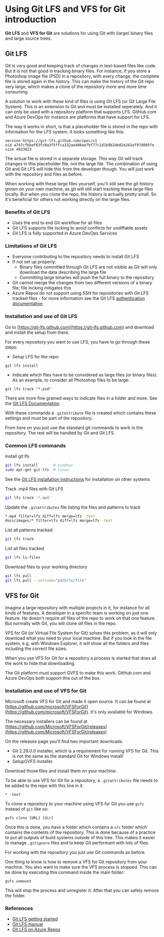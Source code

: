 # Using Git LFS and VFS for Git introduction

**Git LFS** and **VFS for Git** are solutions for using Git with (large) binary files and large source trees.

## Git LFS

Git is very good and keeping track of changes in text-based files like code. But it is not that good in tracking binary files. For instance, if you store a Photoshop image file (PSD) in a repository, with every change, the complete file is stored again in the history. This can make the history of the Git repo very large, which makes a clone of the repository more and more time consuming.

A solution to work with these kind of files is using Git LFS (or Git Large File System). This is an extension to Git and must be installed seperately. And it can only be used with a repository platform that supports LFS. GitHub.com and Azure DevOps for instance are platforms that have support for LFS.

The way it works in short, is that a placeholder file is stored in the repo with information for the LFS system. It looks something like this:

```shell
version https://git-lfs.github.com/spec/v1
oid a747cfbbef63fc0a3f5ffca332ae486ee7bf77c1d1b9b2de02e261ef97d085fe
size 4923023
```

The actual file is stored in a separate storage. This way Git will track changes in this placeholder file, not the large file. The combination of using Git and Git LFS will hide this from the developer though. You will just work with the repository and files as before.

When working with these large files yourself, you'll still see the git history grown on your own machine, as git will still start tracking these large files locally. But when you clone the repo, the history is actually pretty small. So it's beneficial for others not working directly on the large files.

### Benefits of Git LFS

* Uses the end to end Git workflow for all files
* Git LFS supports file locking to avoid conflicts for undiffable assets
* Git LFS is fully supported in Azure DevOps Services

### Limitations of Git LFS

* Everyone contributing to the repository needs to install Git LFS
* If not set up properly:
  * Binary files committed through Git LFS are not visible as Git will only download the data describing the large file
  * Committing large binaries will push the full binary to the repository
* Git cannot merge the changes from two different versions of a binary file; file locking mitigates this
* Azure Repos do not support using SSH for repositories with Git LFS tracked files - for more information see the Git LFS [authentication documentation](https://github.com/git-lfs/git-lfs/blob/master/docs/api/authentication.md)

### Installation and use of Git LFS

Go to [https://git-lfs.github.com](https://git-lfs.github.com) and download and install the setup from there.

For every repository you want to use LFS, you have to go through these steps:

* Setup LFS for the repo:

```shell
git lfs install
```

* Indicate which files have to be considered as large files (or binary files). As an example, to consider all Photoshop files to be large:

```shell
git lfs track "*.psd"
```

There are more fine grained ways to indicate files in a folder and more. See the [Git LFS Documentation](https://github.com/git-lfs/git-lfs/tree/master/docs?utm_source=gitlfs_site&utm_medium=docs_link&utm_campaign=gitlfs).

With these commands a `.gitattribute` file is created which contains these settings and must be part of the repository.

From here on you just use the standard git commands to work in the repository. The rest will be handled by Git and Git LFS.

### Common LFS commands

Install git lfs

```bash
git lfs install       # windows
sudo apt-get git-lfs  # linux
```

See the [Git LFS installation instructions](https://github.com/git-lfs/git-lfs/wiki/Installation) for installation on other systems

Track .mp4 files with Git LFS

```bash
git lfs track '*.mp4'
```

Update the `.gitattributes` file listing the files and patterns to track

```bash
*.mp4 filter=lfs diff=lfs merge=lfs -text
docs/images/* filter=lfs diff=lfs merge=lfs -text
```

List all patterns tracked

```bash
git lfs track
```

List all files tracked

```bash
git lfs ls-files
```

Download files to your working directory

```bash
git lfs pull
git lfs pull --include="path/to/file"
```

## VFS for Git

Imagine a large repository with multiple projects in it, for instance for all kinds of features. A developer in a specific team is working on just one feature. He doesn't require *all* files of the repo to work on that one feature. But normally with Git, you will clone *all* files in the repo.

VFS for Git (or Virtual File System for Git) solves this problem, as it will only download what you need to your local machine. But if you look in the file system, e.g. with Windows Explorer, it will show all the folders and files including the correct file sizes.

When you use VFS for Git for a repository a process is started that does all the work to hide that downloading.

The Git platform must support GVFS to make this work. GitHub.com and Azure DevOps both support this out of the box.

### Installation and use of VFS for Git

Microsoft create VFS for Git and made it open source. It can be found at [https://github.com/microsoft/VFSForGit](https://github.com/microsoft/VFSForGit). It's only available for Windows.

The necessary installers can be found at [https://github.com/Microsoft/VFSForGit/releases](https://github.com/Microsoft/VFSForGit/releases)

On the releases page you'll find two important downloads:

* Git 2.28.0.0 installer, which is a requirement for running VFS for Git. This is not the same as the standard Git for Windows install!
* SetupGVFS installer.

Download those files and install them on your machine.

To be able to use VFS for Git for a repository, a `.gitattributes` file needs to be added to the repo with this line in it:

```shell
* -text
```

To clone a repository to your machine using VFS for Git you use `gvfs` instead of `git` like so:

```shell
gvfs clone [URL] [dir]
```

Once this is done, you have a folder which contains a `src` folder which contains the contents of the repository. This is done because of a practice to put all outputs of build systems outside of this tree. This makes it easier to manage `.gitignore` files and to keep Git performant with lots of files.

For working with the repository you just use Git commands as before.

One thing to know is how to remove a VFS for Git repository from your machine. You also want to make sure the VFS process is stopped. This can be done by executing this command inside the main folder:

```shell
gvfs unmount
```

This will stop the process and unregister it. After that you can safely remove the folder.

### References

* [Git LFS getting started](https://git-lfs.github.com/)
* [Git LFS manual](https://github.com/git-lfs/git-lfs/tree/master/docs)
* [Git LFS on Azure Repos](https://docs.microsoft.com/en-us/azure/devops/repos/git/manage-large-files?view=azure-devops)
